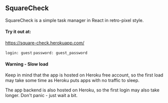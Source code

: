 ## SquareCheck
SquareCheck is a simple task manager in React in retro-pixel style.

#### Try it out at:
https://square-check.herokuapp.com/

`login: guest`
`password: guest_password`

#### Warning - Slow load
Keep in mind that the app is hosted on Heroku free account, so the first load may take some time as Heroku puts apps with no traffic to sleep.

The app backend is also hosted on Heroku, so the first login may also take longer. Don't panic - just wait a bit.
